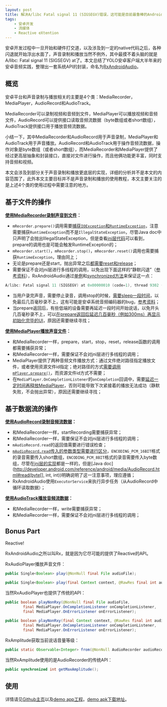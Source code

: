 ```yaml
---
layout: post
title: 解决A/libc Fatal signal 11 (SIGSEGV)错误，这可能是目前最鲁棒的Android声音录制和播放封装库了
tags:
    - 安卓开发
    - 流媒体
    - Reactive eXtention
---
```


安卓开发过程中一旦开始和硬件打交道，以及涉及到一定的native代码之后，各种闪退就开始浮出水面了，声音录制和播放当然不例外，其中最摸不着头脑的就是A/libc: Fatal signal 11 (SIGSEGV) at了。本文总结了YOLO安卓客户端大半年来的安卓音频实践，整理出一套系统API的封装，命名为[RxAndroidAudio](https://github.com/Piasy/RxAndroidAudio)。

## 概览
安卓平台和声音录制与播放相关的主要是4个类：MediaRecorder，MediaPlayer，AudioRecord和AudioTrack。

MediaRecorder可以录制视频和音频到文件，MediaPlayer可以播放视频和音频文件，AudioRecord可以提供接口读取音频流数据（byte数组或者short数组），AudioTrack提供接口用于播放音频流数据。

小结一下，其中MediaRecorder和AudioRecord用于声音录制，MediaPlayer和AudioTrack用于声音播放。AudioRecord和AudioTrack用于操作音频流数据，操作对象是byte数组（或者short数组），而MediaRecorder和MediaPlayer提供了经过更高层抽象和封装接口，直接对文件进行操作，而且他俩功能更丰富，同时支持音频和视频。

本文会涉及到部分关于声音录制和播放更底层的实现，详细的分析并不是本文的内容范围了，此外本文主要目标并不是声音录制和播放的使用教程，本文主要关注的是上述4个类的使用过程中需要注意的地方。

## 基于文件的操作

**[使用MediaRecorder录制声音到文件](https://github.com/Piasy/RxAndroidAudio/blob/master/rxandroidaudio%2Fsrc%2Fmain%2Fjava%2Fcom%2Fgithub%2Fpiasy%2Frxandroidaudio%2FAudioRecorder.java)：**

+  `mRecorder.prepare()`调用需要[捕获`IOException`和`RuntimeException`](https://github.com/Piasy/RxAndroidAudio/blob/f9c840e3aaf0a4512aee433d250c570cb441e4d8/rxandroidaudio%2Fsrc%2Fmain%2Fjava%2Fcom%2Fgithub%2Fpiasy%2Frxandroidaudio%2FAudioRecorder.java#L131)，注意需要捕获`RuntimeException`而不是`IllegalStateException`，尽管Java doc中只声明了会抛出IllegalStateException，但是查看[jni层代码](http://androidxref.com/6.0.1_r10/xref/frameworks/base/media/jni/android_media_MediaRecorder.cpp#330)可以看到，prepare的调用也是可能会触发RuntimeException的；
+  `mRecorder.start()`，`mRecorder.stop()`，`mRecorder.reset()`调用也需要捕获`RuntimeException`，理由同上；
+  无论是prepare还是start，抛出异常之后[都需要reset和release](https://github.com/Piasy/RxAndroidAudio/blob/f9c840e3aaf0a4512aee433d250c570cb441e4d8/rxandroidaudio%2Fsrc%2Fmain%2Fjava%2Fcom%2Fgithub%2Fpiasy%2Frxandroidaudio%2FAudioRecorder.java#L145)；
+  需要保证不会对jni层进行多线程的调用，以免出现下面这样的“静默闪退”（[参考资料](http://stackoverflow.com/questions/14023291/fatal-signal-11-sigsegv-at-0x00000000-code-1-phonegap)），RxAndroidAudio通过[单例](https://github.com/Piasy/RxAndroidAudio/blob/f9c840e3aaf0a4512aee433d250c570cb441e4d8/rxandroidaudio%2Fsrc%2Fmain%2Fjava%2Fcom%2Fgithub%2Fpiasy%2Frxandroidaudio%2FAudioRecorder.java#L61)和[synchronized方法](https://github.com/Piasy/RxAndroidAudio/blob/f9c840e3aaf0a4512aee433d250c570cb441e4d8/rxandroidaudio%2Fsrc%2Fmain%2Fjava%2Fcom%2Fgithub%2Fpiasy%2Frxandroidaudio%2FAudioRecorder.java#L116)来保证这一点：

~~~ java
A/libc: Fatal signal 11 (SIGSEGV) at 0x00000010 (code=1), thread 9302 (RxComputationTh)
~~~

+  当用户录完声音，需要停止录音，调用stop的时候，[需要sleep一段时间](https://github.com/Piasy/RxAndroidAudio/blob/f9c840e3aaf0a4512aee433d250c570cb441e4d8/rxandroidaudio%2Fsrc%2Fmain%2Fjava%2Fcom%2Fgithub%2Fpiasy%2Frxandroidaudio%2FAudioRecorder.java#L239)，以免最后几百毫秒录不上，这有可能是安卓系统音频编码器的bug，[参考资料](http://stackoverflow.com/a/24092524/3077508)；
+  当prepare返回后，有些低端的设备需要再延迟一段时间开始说话，以免开头几百毫秒录不上，可以[在prepare返回后延迟几百毫秒（例如300ms）再显示初始化完毕的UI](https://github.com/Piasy/RxAndroidAudio/blob/f9c840e3aaf0a4512aee433d250c570cb441e4d8/app%2Fsrc%2Fmain%2Fjava%2Fcom%2Fgithub%2Fpiasy%2Frxandroidaudio%2Fexample%2FFileActivity.java#L210)，原因还需要继续寻找；

**[使用MediaPlayer播放声音文件](https://github.com/Piasy/RxAndroidAudio/blob/master/rxandroidaudio%2Fsrc%2Fmain%2Fjava%2Fcom%2Fgithub%2Fpiasy%2Frxandroidaudio%2FRxAudioPlayer.java)：**

+  和MediaRecorder一样，prepare，start，stop，reset，release函数的调用都需要捕获异常；
+  和MediaRecorder一样，需要保证不会对jni层进行多线程的调用；
+  MediaPlayer提供了两种音频文件播放方式：通过文件绝对路径指定播放文件，或者使用资源文件id指定；绝对路径的方式[需要调用`mPlayer.prepare()`](https://github.com/Piasy/RxAndroidAudio/blob/f9c840e3aaf0a4512aee433d250c570cb441e4d8/rxandroidaudio%2Fsrc%2Fmain%2Fjava%2Fcom%2Fgithub%2Fpiasy%2Frxandroidaudio%2FRxAudioPlayer.java#L167)，而资源文件id方式不需要；
+  在`MediaPlayer.OnCompletionListener`的`onCompletion`回调中，需要[延迟一定时间再释放MediaPlayer](https://github.com/Piasy/RxAndroidAudio/blob/f9c840e3aaf0a4512aee433d250c570cb441e4d8/rxandroidaudio%2Fsrc%2Fmain%2Fjava%2Fcom%2Fgithub%2Fpiasy%2Frxandroidaudio%2FRxAudioPlayer.java#L199)，否则可能导致下次紧接着的播放无法成功（静默失败，不会抛出异常），原因还需要继续寻找；

## 基于数据流的操作

**[使用AudioRecord录制音频流数据](https://github.com/Piasy/RxAndroidAudio/blob/master/rxandroidaudio%2Fsrc%2Fmain%2Fjava%2Fcom%2Fgithub%2Fpiasy%2Frxandroidaudio%2FStreamAudioRecorder.java)：**

+  和MediaRecorder一样，startRecording需要捕获异常；
+  和MediaRecorder一样，需要保证不会对jni层进行多线程的调用；
+  `mAudioRecord.read`的返回值需要进行错误检查；
+  [`mAudioRecord.read`传入的参数类型需要进行区分](https://github.com/Piasy/RxAndroidAudio/blob/f9c840e3aaf0a4512aee433d250c570cb441e4d8/rxandroidaudio%2Fsrc%2Fmain%2Fjava%2Fcom%2Fgithub%2Fpiasy%2Frxandroidaudio%2FStreamAudioRecorder.java#L129)，`ENCODING_PCM_16BIT`格式的录音需要传入short数组，`ENCODING_PCM_8BIT`格式的录音需要传入byte数组，尽管在[jni层的实现](http://androidxref.com/6.0.1_r10/xref/frameworks/base/core/jni/android_media_AudioRecord.cpp#android_media_AudioRecord_readInArray)都是一样的，但是[Java doc](http://developer.android.com/reference/android/media/AudioRecord.html#read(byte[], int, int))明确说明了这一注意事项，理应遵循；
+  RxAndroidAudio使用`ExecutorService`来执行异步任务（从AudioRecord中循环读取数据）；

**[使用AudioTrack播放音频流数据](https://github.com/Piasy/RxAndroidAudio/blob/master/rxandroidaudio%2Fsrc%2Fmain%2Fjava%2Fcom%2Fgithub%2Fpiasy%2Frxandroidaudio%2FStreamAudioPlayer.java)：**

+  和MediaRecorder一样，write需要捕获异常；
+  和MediaRecorder一样，需要保证不会对jni层进行多线程的调用；

## Bonus Part
Reactive!

RxAndroidAudio之所以叫Rx，就是因为它尽可能的提供了Reactive的API。

RxAudioPlayer播放声音文件：

~~~ java
public Single<Boolean> play(@NonNull final File audioFile);

public Single<Boolean> play(final Context context, @RawRes final int audioRes);
~~~

当然RxAudioPlayer也提供了传统的API：

~~~ java
public boolean playNonRxy(@NonNull final File audioFile,
        final MediaPlayer.OnCompletionListener onCompletionListener,
        final MediaPlayer.OnErrorListener onErrorListener);
        
public boolean playNonRxy(final Context context, @RawRes final int audioRes,
        final MediaPlayer.OnCompletionListener onCompletionListener,
        final MediaPlayer.OnErrorListener onErrorListener);
~~~

RxAmplitude获取当前说话音量等级：

~~~ java
public static Observable<Integer> from(@NonNull AudioRecorder audioRecorder);
~~~

当然RxAmplitude使用的是AudioRecorder的传统API：

~~~ java
public synchronized int getMaxAmplitude();
~~~

## 使用
详情请见[Github主页](https://github.com/Piasy/RxAndroidAudio)以及[demo app工程](https://github.com/Piasy/RxAndroidAudio/tree/master/app)。[demo apk下载地址](https://www.pgyer.com/rsyU)。
